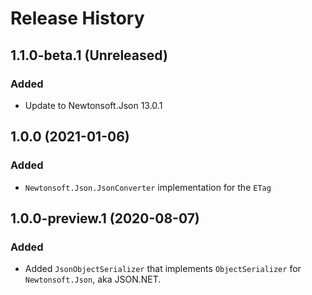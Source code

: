 # Release History

## 1.1.0-beta.1 (Unreleased)

### Added

- Update to Newtonsoft.Json 13.0.1

## 1.0.0 (2021-01-06)

### Added

- `Newtonsoft.Json.JsonConverter` implementation for the `ETag`

## 1.0.0-preview.1 (2020-08-07)

### Added

- Added `JsonObjectSerializer` that implements `ObjectSerializer` for `Newtonsoft.Json`, aka JSON.NET.
